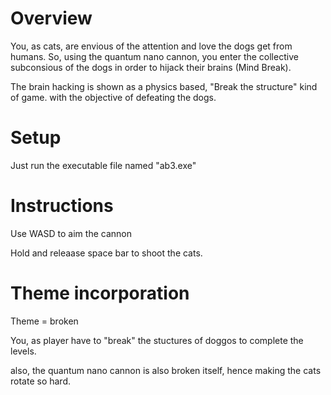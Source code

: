 
# **Overview** 

You, as cats, are envious of the attention and love the dogs get from humans. So, using the quantum nano cannon, you enter the collective subconsious of the dogs in order to hijack their brains (Mind Break). 

The brain hacking is shown as a physics based, "Break the structure" kind of game. with the objective of defeating the dogs.  

# **Setup** 
Just run the executable file named "ab3.exe"

# **Instructions**
Use WASD to aim the cannon

Hold and releaase space bar to shoot the cats. 

# **Theme incorporation**
Theme = broken

You, as player have to "break" the stuctures of doggos to complete the levels.

also, the quantum nano cannon is also broken itself, hence making the cats rotate so hard. 
